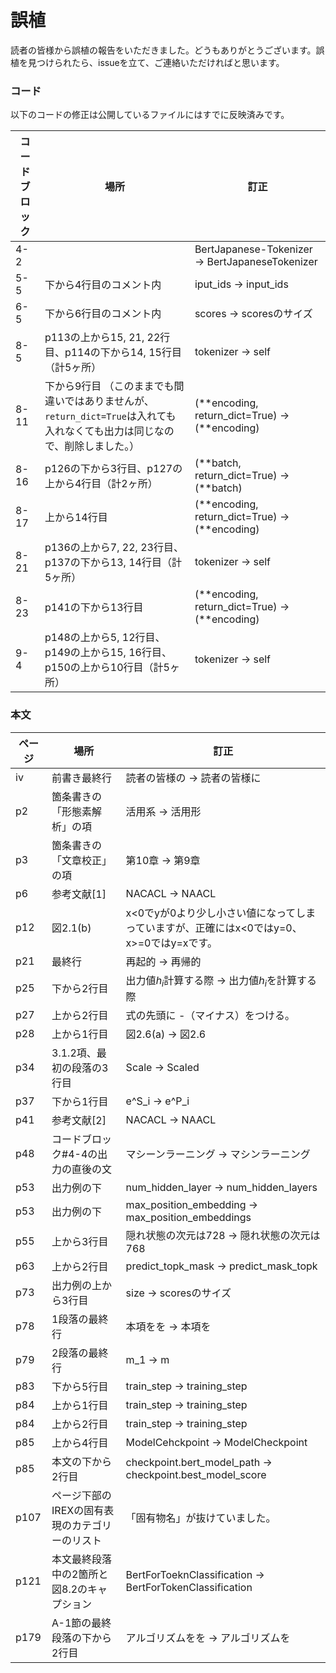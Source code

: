 # 誤植

読者の皆様から誤植の報告をいただきました。どうもありがとうございます。誤植を見つけられたら、issueを立て、ご連絡いただければと思います。

### コード

以下のコードの修正は公開しているファイルにはすでに反映済みです。

| コードブロック | 場所 | 訂正 |
| ---- | ---- | --- |
| 4-2 || BertJapanese-Tokenizer -> BertJapaneseTokenizer |
| 5-5 | 下から4行目のコメント内 | iput_ids -> input_ids |
| 6-5 | 下から6行目のコメント内 | scores -> scoresのサイズ |
| 8-5 | p113の上から15, 21, 22行目、p114の下から14, 15行目（計5ヶ所） | tokenizer -> self |
| 8-11 | 下から9行目 （このままでも間違いではありませんが、`return_dict=True`は入れても入れなくても出力は同じなので、削除しました。） | (\*\*encoding, return_dict=True) -> (\*\*encoding)|
| 8-16 | p126の下から3行目、p127の上から4行目（計2ヶ所） | (\*\*batch, return_dict=True) -> (\*\*batch)|
| 8-17 | 上から14行目 | (\*\*encoding, return_dict=True) -> (\*\*encoding)|
| 8-21 | p136の上から7, 22, 23行目、p137の下から13, 14行目（計5ヶ所） | tokenizer -> self |
| 8-23 | p141の下から13行目 | (\*\*encoding, return_dict=True) -> (\*\*encoding)|
| 9-4 | p148の上から5, 12行目、p149の上から15, 16行目、p150の上から10行目（計5ヶ所） | tokenizer -> self |

### 本文

| ページ | 場所 | 訂正 |
| ---- | ---- | --- |
| iv | 前書き最終行 | 読者の皆様の -> 読者の皆様に |
| p2  | 箇条書きの「形態素解析」の項 | 活用系 -> 活用形 |
| p3  | 箇条書きの「文章校正」の項 | 第10章 -> 第9章 |
| p6  | 参考文献[1] | NACACL -> NAACL |
| p12 | 図2.1(b) | x<0でyが0より少し小さい値になってしまっていますが、正確にはx<0ではy=0、x>=0ではy=xです。| 
| p21 | 最終行 | 再起的 -> 再帰的 |
| p25 | 下から2行目 | 出力値$h_i$計算する際 -> 出力値$h_i$を計算する際 |
| p27 | 上から2行目 | 式の先頭に -（マイナス）をつける。 |
| p28 | 上から1行目 | 図2.6(a) -> 図2.6 |
| p34 | 3.1.2項、最初の段落の3行目 | Scale -> Scaled |
| p37 | 下から1行目 | e^S_i -> e^P_i |
| p41 | 参考文献[2] | NACACL -> NAACL |
| p48 | コードブロック#4-4の出力の直後の文 | マシーンラーニング -> マシンラーニング |
| p53 | 出力例の下 | num_hidden_layer -> num_hidden_layers |
| p53 | 出力例の下 | max_position_embedding -> max_position_embeddings |
| p55 | 上から3行目 | 隠れ状態の次元は728 -> 隠れ状態の次元は768 |
| p63 | 上から2行目 | predict_topk_mask -> predict_mask_topk |
| p73 | 出力例の上から3行目 | size -> scoresのサイズ |
| p78 | 1段落の最終行 | 本項をを -> 本項を |
| p79 | 2段落の最終行 | m_1 -> m |
| p83 | 下から5行目 | train_step -> training_step |
| p84 | 上から1行目 | train_step -> training_step |
| p84 | 上から2行目 | train_step -> training_step |
| p85 | 上から4行目 | ModelCehckpoint -> ModelCheckpoint |
| p85 | 本文の下から2行目 | checkpoint.bert_model_path -> checkpoint.best_model_score |
| p107 | ページ下部のIREXの固有表現のカテゴリーのリスト | 「固有物名」が抜けていました。|
| p121 | 本文最終段落中の2箇所と図8.2のキャプション| BertForToeknClassification -> BertForTokenClassification |
| p179 | A-1節の最終段落の下から2行目 | アルゴリズムをを -> アルゴリズムを |

